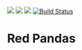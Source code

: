 [![](https://img.shields.io/badge/Discord-MMD-green.svg?style=flat&logo=Discord)](https://discord.mcmoddev.com)
[![](http://cf.way2muchnoise.eu/full_red-pandas_downloads.svg)](http://minecraft.curseforge.com/projects/red-pandas)
[![](http://cf.way2muchnoise.eu/versions/Minecraft_red-pandas_all.svg)](http://minecraft.curseforge.com/projects/red-pandas)
[![Build Status](https://ci.mcmoddev.com/view/ProxyNeko/job/ProxyNeko/job/red%20pandas/job/red%20pandas%201.12/badge/icon)](https://ci.mcmoddev.com/view/ProxyNeko/job/ProxyNeko/job/red%20pandas/job/red%20pandas%201.14.4/)

# Red Pandas
